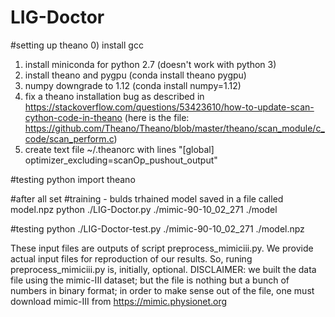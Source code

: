 # LIG-Doctor
#setting up theano
0) install gcc
1) install miniconda for python 2.7 (doesn't work with python 3)
2) install theano and pygpu (conda install theano pygpu)
3) numpy downgrade to 1.12 (conda install numpy=1.12)
4) fix a theano installation bug as described in
https://stackoverflow.com/questions/53423610/how-to-update-scan-cython-code-in-theano
(here is the file: https://github.com/Theano/Theano/blob/master/theano/scan_module/c_code/scan_perform.c)
5) create text file ~/.theanorc with lines
"[global]
optimizer_excluding=scanOp_pushout_output"

#testing
python
import theano

#after all set
#training - bulds trhained model saved in a file called model.npz
python ./LIG-Doctor.py ./mimic-90-10_02_271 ./model

#testing
python ./LIG-Doctor-test.py ./mimic-90-10_02_271 ./model.npz 


These input files are outputs of script preprocess_mimiciii.py.
We provide actual input files for reproduction of our results. So, runing preprocess_mimiciii.py is, initially, optional.
DISCLAIMER: we built the data file using the mimic-III dataset; but the file is nothing but a bunch of numbers in binary format;
in order to make sense out of the file, one must download mimic-III from https://mimic.physionet.org
